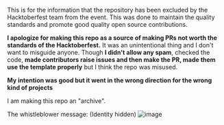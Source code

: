 This is for the information that the repository has been excluded by the Hacktoberfest team from the event. This was done to maintain the quality standards and promote good quality open source contributions. 

**I apologize for making this repo as a source of making PRs not worth the standards of the Hacktoberfest.** It was an unintentional thing and I don't want to misguide anyone. Though **I didn't allow any spam**, checked the code, **made contributors raise issues and then make the PR, made them use the template properly** but I think the repo was misused. 

**My intention was good but it went in the wrong direction for the wrong kind of projects** 

I am making this repo an "archive". 

The whistleblower message: (Identity hidden)
![image](https://user-images.githubusercontent.com/43691873/135964774-72589d06-f8b6-4012-9144-480bcf7cae21.png)

